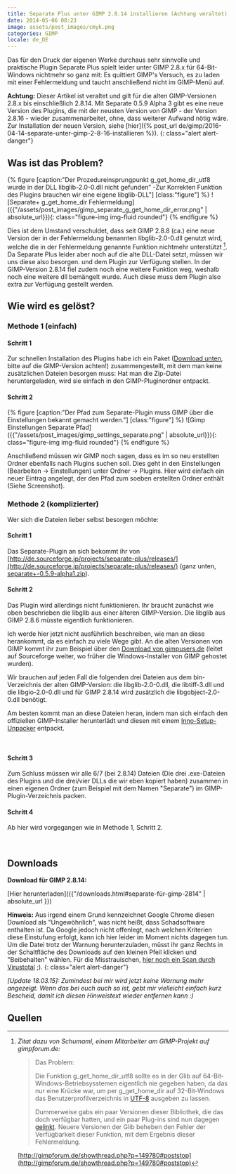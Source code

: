 ```yaml
---
title: Separate Plus unter GIMP 2.8.14 installieren (Achtung veraltet)
date: 2014-05-06 08:23
image: assets/post_images/cmyk.png
categories: GIMP
locale: de_DE
---
```


Das für den Druck der eigenen Werke durchaus sehr sinnvolle und praktische Plugin Separate Plus spielt leider unter GIMP 2.8.x für 64-Bit-Windows nichtmehr so ganz mit: Es quittiert GIMP's Versuch, es zu laden mit einer Fehlermeldung und taucht anschließend nicht im GIMP-Menü auf. <!--more-->

**Achtung:** Dieser Artikel ist veraltet und gilt für die alten GIMP-Versionen 2.8.x bis einschließlich 2.8.14\. Mit Separate 0.5.9 Alpha 3 gibt es eine neue Version des Plugins, die mit der neusten Version von GIMP - der Version 2.8.16 - wieder zusammenarbeitet, ohne, dass weiterer Aufwand nötig wäre. Zur Installation der neuen Version, siehe [hier]({% post_url de/gimp/2016-04-14-separate-unter-gimp-2-8-16-installieren %}).
{: class="alert alert-danger"}

## Was ist das Problem?
{% figure [caption:"Der Prozedureinsprungpunkt g_get_home_dir_utf8 wurde in der DLL libglib-2.0-0.dll nicht gefunden” -Zur Korrekten Funktion des Plugins brauchen wir eine eigene libglib-DLL"] [class:"figure"] %}
![Separate+ g_get_home_dir Fehlermeldung]({{"/assets/post_images/gimp_separate_g_get_home_dir_error.png" | absolute_url}}){: class="figure-img img-fluid rounded"}
{% endfigure %}

Dies ist dem Umstand verschuldet, dass seit GIMP 2.8.8 (ca.) eine neue Version der in der Fehlermeldung benannten libglib-2.0-0.dll genutzt wird, welche die in der Fehlermeldung genannte Funktion nichtmehr unterstützt [^1]. Da Separate Plus leider aber noch auf die alte DLL-Datei setzt, müssen wir uns diese also besorgen. und dem Plugin zur Verfügung stellen. In der GIMP-Version 2.8.14 fiel zudem noch eine weitere Funktion weg, weshalb noch eine weitere dll bemängelt wurde. Auch diese muss dem Plugin also extra zur Verfügung gestellt werden.

## Wie wird es gelöst?

### Methode 1 (einfach)

#### Schritt 1

Zur schnellen Installation des Plugins habe ich ein Paket ([Download unten](#downloads), bitte auf die GIMP-Version achten!) zusammengestellt, mit dem man keine zusätzlichen Dateien besorgen muss: Hat man die Zip-Datei  heruntergeladen, wird sie einfach in den GIMP-Pluginordner entpackt.

#### Schritt 2

{% figure [caption:"Der Pfad zum Separate-Plugin muss GIMP über die Einstellungen bekannt gemacht werden."] [class:"figure"] %}
![Gimp Einstellungen Separate Pfad]({{"/assets/post_images/gimp_settings_separate.png" | absolute_url}}){: class="figure-img img-fluid rounded"}
{% endfigure %}

Anschließend müssen wir GIMP noch sagen, dass es im so neu erstellten Ordner ebenfalls nach Plugins suchen soll. Dies geht in den Einstellungen (Bearbeiten -&gt; Einstellungen) unter Ordner -&gt; Plugins. Hier wird einfach ein neuer Eintrag angelegt, der den Pfad zum soeben erstellten Ordner enthält (Siehe Screenshot).

### Methode 2 (komplizierter)

Wer sich die Dateien lieber selbst besorgen möchte:

#### Schritt 1

Das Separate-Plugin an sich bekommt ihr von [http://de.sourceforge.jp/projects/separate-plus/releases/](http://de.sourceforge.jp/projects/separate-plus/releases/) (ganz unten, [separate+-0.5.9-alpha1.zip](http://de.sourceforge.jp/projects/separate-plus/downloads/51630/separate+-0.5.9-alpha1.zip/)).

#### Schritt 2

Das Plugin wird allerdings nicht funktionieren. Ihr braucht zunächst wie oben beschrieben die libglib aus einer älteren GIMP-Version. Die libglib aus GIMP 2.8.6 müsste eigentlich funktionieren.

Ich werde hier jetzt nicht ausführlich beschreiben, wie man an diese herankommt, da es einfach zu viele Wege gibt. An die alten Versionen von GIMP kommt ihr zum Beispiel über den [Download von gimpusers.de](http://www.gimpusers.de/downloads/87-gimp-2-8-6-windows) (leitet auf Sourceforge weiter, wo früher die Windows-Installer von GIMP gehostet wurden).

Wir brauchen auf jeden Fall die folgenden drei Dateien aus dem bin-Verzeichnis der alten GIMP-Version: die libglib-2.0-0.dll, die libtiff-3.dll und die libgio-2.0-0.dll und für GIMP 2.8.14 wird zusätzlich die libgobject-2.0-0.dll benötigt.

Am besten kommt man an diese Dateien heran, indem man sich einfach den offiziellen GIMP-Installer herunterlädt und diesen mit einem [Inno-Setup-Unpacker](http://sourceforge.net/projects/innounp/) entpackt.

&nbsp;

#### Schritt 3

Zum Schluss müssen wir alle 6/7 (bei 2.8.14) Dateien (Die drei .exe-Dateien des Plugins und die drei/vier DLLs die wir eben kopiert haben) zusammen in einen eigenen Ordner (zum Beispiel mit dem Namen "Separate") im GIMP-Plugin-Verzeichnis packen.

#### Schritt 4

Ab hier wird vorgegangen wie in Methode 1, Schritt 2.

&nbsp;

## Downloads

**Download für GIMP 2.8.14:**

[Hier herunterladen]({{"/downloads.html#separate-für-gimp-2814" | absolute_url }})

**Hinweis:** Aus irgend einem Grund kennzeichnet Google Chrome diesen Download als "Ungewöhnlich", was nicht heißt, dass Schadsoftware enthalten ist. Da Google jedoch nicht offenlegt, nach welchen Kriterien diese Einstufung erfolgt, kann ich hier leider im Moment nichts dagegen tun. Um die Datei trotz der Warnung herunterzuladen, müsst ihr ganz Rechts in der Schaltfläche des Downloads auf den kleinen Pfeil klicken und "Beibehalten" wählen. Für die Misstrauischen, [hier noch ein Scan durch Virustotal](https://www.virustotal.com/de/file/2527f7905d771b0e9fb011e677422165277862f070e349b7fb030d744539f40b/analysis/) ;).
{: class="alert alert-danger"}

_[Update 18.03.15]: Zumindest bei mir wird jetzt keine Warnung mehr angezeigt. Wenn das bei euch auch so ist, gebt mir vielleicht einfach kurz Bescheid, damit ich diesen Hinweistext wieder entfernen kann :)_


## Quellen

[^1]: _Zitat dazu von Schumaml, einem Mitarbeiter am GIMP-Projekt auf gimpforum.de:_
    > Das Problem:
    > 
    > 
    > Die Funktion g_get_home_dir_utf8 sollte es in der Glib auf 64-Bit-Windows-Betriebsysstemen eigentlich nie gegeben haben, da das nur eine Krücke war, um per g_get_home_dir auf 32-Bit-Windows das Benutzerprofilverzeichnis in [UTF-8](https://de.wikipedia.org/wiki/UTF-8) ausgeben zu lassen.
    > 
    > 
    > Dummerweise gabs ein paar Versionen dieser Bibliothek, die das doch verfügbar hatten, und ein paar Plug-ins sind nun dagegen [gelinkt](https://de.wikipedia.org/wiki/Linker_%28Computerprogramm%29). Neuere Versionen der Glib beheben den Fehler der Verfügbarkeit dieser Funktion, mit dem Ergebnis dieser Fehlermeldung.

    [http://gimpforum.de/showthread.php?p=149780#poststop](http://gimpforum.de/showthread.php?p=149780#poststop)
